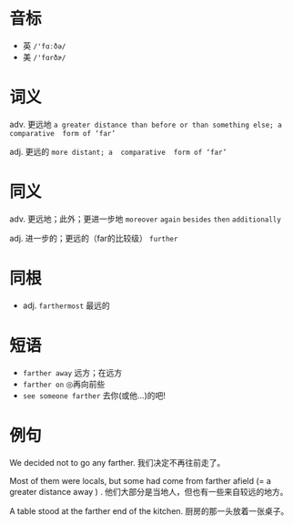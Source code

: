 # 音标

- 英 `/'fɑːðə/`
- 美 `/'fɑrðɚ/`

# 词义

adv. 更远地
`a greater distance than before or than something else; a  comparative  form of ‘far’`

adj. 更远的
`more distant; a  comparative  form of ‘far’`

# 同义

adv. 更远地；此外；更进一步地
`moreover` `again` `besides` `then` `additionally`

adj. 进一步的；更远的（far的比较级）
`further`

# 同根

- adj. `farthermost` 最远的

# 短语

- `farther away` 远方；在远方
- `farther on` ◎再向前些
- `see someone farther` 去你(或他…)的吧!

# 例句

We decided not to go any farther.
我们决定不再往前走了。

Most of them were locals, but some had come from farther afield (= a greater distance away ) .
他们大部分是当地人，但也有一些来自较远的地方。

A table stood at the farther end of the kitchen.
厨房的那一头放着一张桌子。


